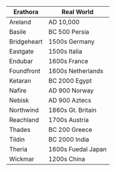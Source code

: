Erathora | Real World 
---------|-----------
Areland | AD 10,000 
Basile | BC 500 Persia
Bridgeheart | 1500s Germany 
Eastgate | 1500s Italia
Endubar | 1600s France 
Foundfront | 1600s Netherlands
Ketaran | BC 2000 Egypt 
Nafire | AD 900 Norway
Nebisk | AD 900 Aztecs
Northwind | 1860s Gt. Britain 
Reachland | 1700s Austria
Thades | BC 200 Greece
Tildin | BC 2000 India
Theria | 1600s Fuedal Japan 
Wickmar | 1200s China
